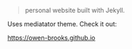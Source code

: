 > personal website built with Jekyll.

Uses mediatator theme. 
Check it out:

https://owen-brooks.github.io
